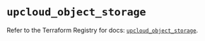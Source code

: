 # `upcloud_object_storage`

Refer to the Terraform Registry for docs: [`upcloud_object_storage`](https://registry.terraform.io/providers/upcloudltd/upcloud/5.10.0/docs/resources/object_storage).
